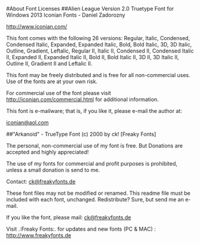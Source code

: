#About Font Licenses
##Alien League Version 2.0 Truetype Font for Windows
2013 Iconian Fonts - Daniel Zadorozny

http://www.iconian.com/

This font comes with the following 26 versions: Regular, Italic, Condensed, Condensed Italic, Expanded, Expanded Italic, Bold, Bold Italic, 3D, 3D Italic, Outline, Gradient, Leftalic, Regular II, Italic II, Condensed II, Condensed Italic II, Expanded II, Expanded Italic II, Bold II, Bold Italic II, 3D II, 3D Italic II, Outline II, Gradient II and Leftalic II.

This font may be freely distributed and is free for all non-commercial uses. Use of the fonts are at your own risk.

For commercial use of the font please visit http://iconian.com/commercial.html for additional information.

This font is e-mailware; that is, if you like it, please e-mail the author at:

iconian@aol.com

##"Arkanoid" - TrueType Font
(c) 2000 by ck! [Freaky Fonts]

The personal, non-commercial use of my font is free. But Donations are accepted and highly appreciated!

The use of my fonts for commercial and profit purposes is prohibited, unless a small donation is send to me.

Contact: ck@freakyfonts.de

These font files may not be modified or renamed. This readme file must be included with each font, unchanged. Redistribute? Sure, but send me an e-mail.

If you like the font, please mail: ck@freakyfonts.de

Visit .:Freaky Fonts:. for updates and new fonts (PC & MAC) : http://www.freakyfonts.de
